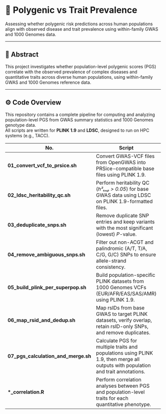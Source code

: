 # 🧬 Polygenic vs Trait Prevalence

Assessing whether polygenic risk predictions across human populations align with observed disease and trait prevalence using within-family GWAS and 1000 Genomes data.

---

## 📄 Abstract
This project investigates whether population-level polygenic scores (PGS) correlate with the observed prevalence of complex diseases and quantitative traits across diverse human populations, using within-family GWAS and 1000 Genomes reference data.

---

## ⚙️ Code Overview
This repository contains a complete pipeline for computing and analyzing population-level PGS from GWAS summary statistics and 1000 Genomes genotype data.  
All scripts are written for **PLINK 1.9** and **LDSC**, designed to run on HPC systems (e.g., TACC).

| No. | Script | Description |
|-----|---------|-------------|
| **01_convert_vcf_to_prsice.sh** | Convert GWAS-VCF files from OpenGWAS into PRSice-compatible base files using PLINK 1.9. |
| **02_ldsc_heritability_qc.sh** | Perform heritability QC (*h²ₛₙₚ > 0.05*) for base GWAS data using LDSC on PLINK 1.9-formatted files. |
| **03_deduplicate_snps.sh** | Remove duplicate SNP entries and keep variants with the most significant (lowest) *P*-value. |
| **04_remove_ambiguous_snps.sh** | Filter out non-ACGT and palindromic (A/T, T/A, C/G, G/C) SNPs to ensure allele-strand consistency. |
| **05_build_plink_per_superpop.sh** | Build population-specific PLINK datasets from 1000 Genomes VCFs (EUR/AFR/EAS/SAS/AMR) using PLINK 1.9. |
| **06_map_rsid_and_dedup.sh** | Map rsIDs from base GWAS to target PLINK datasets, verify overlap, retain rsID-only SNPs, and remove duplicates. |
| **07_pgs_calculation_and_merge.sh** | Calculate PGS for multiple traits and populations using PLINK 1.9, then merge all outputs with population and trait annotations. |
| **\*_correlation.R** | Perform correlation analyses between PGS and population-level traits for each quantitative phenotype. |
